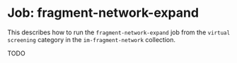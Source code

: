 # Job: fragment-network-expand

This describes how to run the `fragment-network-expand` job from the `virtual screening` category in the `im-fragment-network` collection.

TODO